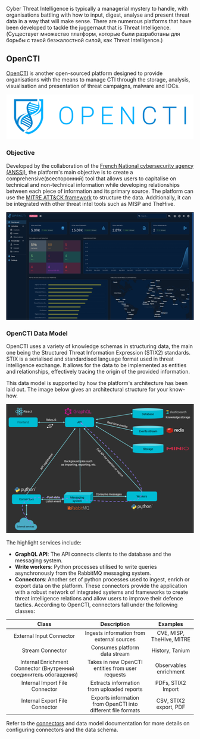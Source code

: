 Cyber Threat Intelligence is typically a managerial mystery to handle, with organisations battling with how to input, digest, analyse and present threat data in a way that will make sense. There are numerous platforms that have been developed to tackle the juggernaut that is Threat Intelligence. (Существует множество платформ, которые были разработаны для борьбы с такой безжалостной силой, как Threat Intelligence.)

## OpenCTI
[OpenCTI](https://github.com/OpenCTI-Platform) is another open-sourced platform designed to provide organisations with the means to manage CTI through the storage, analysis, visualisation and presentation of threat campaigns, malware and IOCs.

<p align="center">
  <img src="https://github.com/AM1RKA/SOC-Analyst/blob/main/Cyber%20Threat%20Intellegence/OpenCTI/logoOpenCTI.png">
</p>

### Objective
Developed by the collaboration of the [French National cybersecurity agency (ANSSI)](https://www.ssi.gouv.fr/), the platform's main objective is to create a comprehensive(всесторонний) tool that allows users to capitalise on technical and non-technical information while developing relationships between each piece of information and its primary source. The platform can use the [MITRE ATT&CK framework](https://attack.mitre.org/) to structure the data. Additionally, it can be integrated with other threat intel tools such as MISP and TheHive.

<p align="center">
  <img src=https://github.com/AM1RKA/SOC-Analyst/blob/main/Cyber%20Threat%20Intellegence/OpenCTI/DashboardOpenCTI.png>
</p>

### OpenCTI Data Model
OpenCTI uses a variety of knowledge schemas in structuring data, the main one being the Structured Threat Information Expression (STIX2) standards. STIX is a serialised and standardised language format used in threat intelligence exchange. It allows for the data to be implemented as entities and relationships, effectively tracing the origin of the provided information.

This data model is supported by how the platform's architecture has been laid out. The image below gives an architectural structure for your know-how.

<p align="center">
  <img src=https://github.com/AM1RKA/SOC-Analyst/blob/main/Cyber%20Threat%20Intellegence/OpenCTI/OpenCTIModel.png>
</p>

The highlight services include:

* **GraphQL API**: The API connects clients to the database and the messaging system.
* **Write workers**: Python processes utilised to write queries asynchronously from the RabbitMQ messaging system.
* **Connectors**: Another set of python processes used to ingest, enrich or export data on the platform. These connectors provide the application with a robust network of integrated systems and frameworks to create threat intelligence relations and allow users to improve their defence tactics.
According to OpenCTI, connectors fall under the following classes:

| Class	 | Description | Examples |
|:-------------:|:------------:|:------------:| 
| External Input Connector | Ingests information from external sources | CVE, MISP, TheHive, MITRE |
| Stream Connector | Consumes platform data stream | History, Tanium |
Internal Enrichment Connector (Внутренний соединитель обогащения) |	Takes in new OpenCTI entities from user requests |	Observables enrichment |
Internal Import File Connector |	Extracts information from uploaded reports |	PDFs, STIX2 Import |
Internal Export File Connector |	Exports information from OpenCTI into different file formats |	CSV, STIX2 export, PDF |

Refer to the [connectors](https://github.com/OpenCTI-Platform/connectors) and data model documentation for more details on configuring connectors and the data schema.
